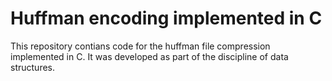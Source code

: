 # Huffman encoding implemented in C

This repository contians code for the huffman file compression implemented in C. It was developed as part of the discipline of data structures.

